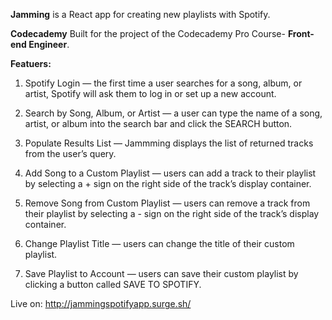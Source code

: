 <b>Jamming</b> is a React app for creating new playlists with Spotify.



<b>Codecademy</b>
Built for the project of the Codecademy Pro Course- <b>Front-end Engineer</b>.


<b>Featuers:</b>

1. Spotify Login — the first time a user searches for a song, album, or artist, Spotify will ask them to log in or set up a new account.

2. Search by Song, Album, or Artist — a user can type the name of a song, artist, or album into the search bar and click the SEARCH button.

3. Populate Results List — Jammming displays the list of returned tracks from the user’s query.

4. Add Song to a Custom Playlist — users can add a track to their playlist by selecting a + sign on the right side of the track’s display container.

5. Remove Song from Custom Playlist — users can remove a track from their playlist by selecting a - sign on the right side of the track’s display container.

6. Change Playlist Title — users can change the title of their custom playlist.

7. Save Playlist to Account — users can save their custom playlist by clicking a button called SAVE TO SPOTIFY.

Live on: http://jammingspotifyapp.surge.sh/

